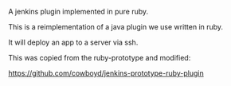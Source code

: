 A jenkins plugin implemented in pure ruby.  

This is a reimplementation of a java plugin we use written in ruby.

It will deploy an app to a server via ssh.

This was copied from the ruby-prototype and modified:

https://github.com/cowboyd/jenkins-prototype-ruby-plugin
